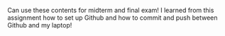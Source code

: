 Can use these contents for midterm and final exam!
I learned from this assignment how to set up Github and how to commit and push between Github and my laptop!
